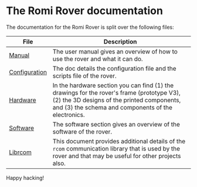 # The Romi Rover documentation

The documentation for the Romi Rover is split over the following
files:

| File                 | Description  |
| -------------------- | --------------------------- |
| [Manual](https://docs.romi-project.eu/Rover/manual/)  | The user manual gives an overview of how to use the rover and what it can do.  |
| [Configuration](https://docs.romi-project.eu/Rover/configuration/) | The doc details the configuration file and the scripts file of the rover. |      
| [Hardware](https://docs.romi-project.eu/Rover/hardware/) | In the hardware section you can find (1) the drawings for the rover's frame (prototype V3), (2) the 3D designs of the printed components, and (3) the schema and components of the electronics. |
| [Software](https://docs.romi-project.eu/Rover/software/)        | The software section gives an overview of the software of the rover. |
| [Librcom](https://docs.romi-project.eu/Rover/librcom/) | This document provides additional details of the `rcom` communication library that is used by the rover and that may be useful for other projects also. |

Happy hacking!

